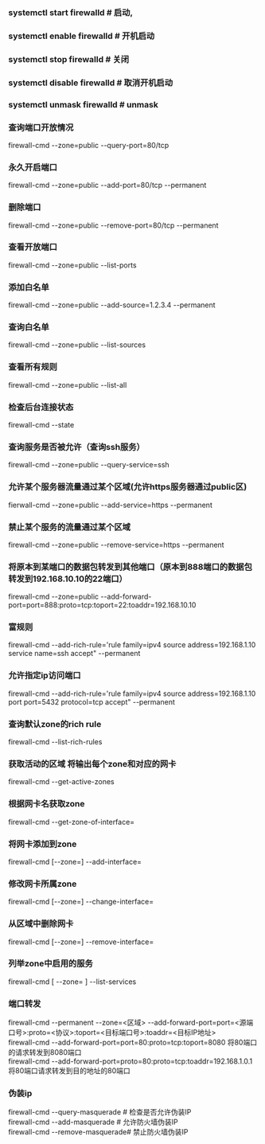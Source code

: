 ### systemctl start firewalld         # 启动,
### systemctl enable firewalld        # 开机启动
### systemctl stop firewalld          # 关闭
### systemctl disable firewalld       # 取消开机启动
### systemctl unmask firewalld  # unmask


### 查询端口开放情况
firewall-cmd --zone=public --query-port=80/tcp
### 永久开启端口
firewall-cmd --zone=public --add-port=80/tcp --permanent
### 删除端口
firewall-cmd --zone=public --remove-port=80/tcp --permanent
### 查看开放端口
firewall-cmd --zone=public --list-ports
### 添加白名单
firewall-cmd --zone=public --add-source=1.2.3.4 --permanent
### 查询白名单
firewall-cmd --zone=public --list-sources
### 查看所有规则
firewall-cmd --zone=public --list-all
### 检查后台连接状态
firewall-cmd --state
### 查询服务是否被允许（查询ssh服务）
firewall-cmd --zone=public --query-service=ssh
### 允许某个服务器流量通过某个区域(允许https服务器通过public区)
fierwall-cmd --zone=public --add-service=https --permanent
### 禁止某个服务的流量通过某个区域
firewall-cmd --zone=public --remove-service=https --permanent
### 将原本到某端口的数据包转发到其他端口（原本到888端口的数据包转发到192.168.10.10的22端口）
firewall-cmd --zone=public --add-forward-port=port=888:proto=tcp:toport=22:toaddr=192.168.10.10
### 富规则
firewall-cmd  --add-rich-rule='rule family=ipv4 source address=192.168.1.10 service name=ssh accept" --permanent

### 允许指定ip访问端口
firewall-cmd  --add-rich-rule='rule family=ipv4 source address=192.168.1.10 port port=5432 protocol=tcp accept" --permanent
### 查询默认zone的rich rule
firewall-cmd --list-rich-rules

### 获取活动的区域 将输出每个zone和对应的网卡
firewall-cmd --get-active-zones
 
### 根据网卡名获取zone
firewall-cmd --get-zone-of-interface=<interface>

### 将网卡添加到zone
 firewall-cmd [--zone=<zone>] --add-interface=<interface>
 
### 修改网卡所属zone
 firewall-cmd [--zone=<zone>] --change-interface=<interface>

### 从区域中删除网卡
firewall-cmd [--zone=<zone>] --remove-interface=<interface>

### 列举zone中启用的服务
 firewall-cmd [ --zone=<zone> ] --list-services
 
 ### 端口转发
 firewall-cmd --permanent --zone=<区域> --add-forward-port=port=<源端口号>:proto=<协议>:toport=<目标端口号>:toaddr=<目标IP地址>  
 firewall-cmd --add-forward-port=port=80:proto=tcp:toport=8080  将80端口的请求转发到8080端口   
 firewall-cmd --add-forward-port=proto=80:proto=tcp:toaddr=192.168.1.0.1 将80端口请求转发到目的地址的80端口  
 
 ### 伪装ip
firewall-cmd --query-masquerade # 检查是否允许伪装IP  
firewall-cmd --add-masquerade   # 允许防火墙伪装IP  
firewall-cmd --remove-masquerade# 禁止防火墙伪装IP  
 
